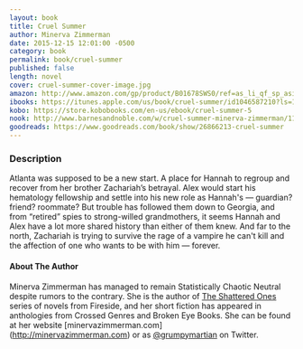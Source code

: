 ```yaml
---
layout: book
title: Cruel Summer
author: Minerva Zimmerman
date: 2015-12-15 12:01:00 -0500
category: book
permalink: book/cruel-summer
published: false
length: novel
cover: cruel-summer-cover-image.jpg
amazon: http://www.amazon.com/gp/product/B01678SWS0/ref=as_li_qf_sp_asin_il_tl?ie=UTF8&camp=1789&creative=9325&creativeASIN=B01678SWS0&linkCode=as2&tag=firesidemagaz-20&linkId=LCA7TKTRAYTAGTEC
ibooks: https://itunes.apple.com/us/book/cruel-summer/id1046587210?ls=1&mt=11
kobo: https://store.kobobooks.com/en-us/ebook/cruel-summer-5
nook: http://www.barnesandnoble.com/w/cruel-summer-minerva-zimmerman/1123127833
goodreads: https://www.goodreads.com/book/show/26866213-cruel-summer
---
```


### Description

Atlanta was supposed to be a new start. A place for Hannah to regroup and recover from her brother Zachariah’s betrayal. Alex would start his hematology fellowship and settle into his new role as Hannah's — guardian? friend? roommate? But trouble has followed them down to Georgia, and from “retired” spies to strong-willed grandmothers, it seems Hannah and Alex have a lot more shared history than either of them knew. And far to the north, Zachariah is trying to survive the rage of a vampire he can't kill and the affection of one who wants to be with him — forever.

#### About The Author

Minerva Zimmerman has managed to remain Statistically Chaotic Neutral despite rumors to the contrary. She is the author of [The Shattered Ones](http://www.firesidefiction.com/books/) series of novels from Fireside, and her short fiction has appeared in anthologies from Crossed Genres and Broken Eye Books. She can be found at her website [minervazimmerman.com] (http://minervazimmerman.com) or as [@grumpymartian](twitter.com/grumpymartian) on Twitter. 
